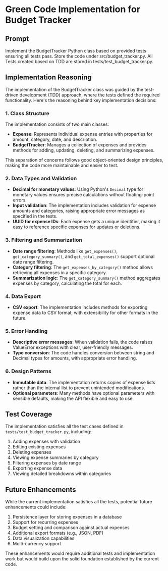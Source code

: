 # Green Code Implementation for Budget Tracker

## Prompt

Implement the BudgetTracker Python class based on provided tests ensuring all tests pass. Store the code under src/budget_tracker.py. All Tests created based on TDD are stored in tests/test_budget_tracker.py.

## Implementation Reasoning

The implementation of the BudgetTracker class was guided by the test-driven development (TDD) approach, where the tests defined the required functionality. Here's the reasoning behind key implementation decisions:

### 1. Class Structure

The implementation consists of two main classes:

- **Expense**: Represents individual expense entries with properties for amount, category, date, and description.
- **BudgetTracker**: Manages a collection of expenses and provides methods for adding, updating, deleting, and summarizing expenses.

This separation of concerns follows good object-oriented design principles, making the code more maintainable and easier to test.

### 2. Data Types and Validation

- **Decimal for monetary values**: Using Python's `Decimal` type for monetary values ensures precise calculations without floating-point errors.
- **Input validation**: The implementation includes validation for expense amounts and categories, raising appropriate error messages as specified in the tests.
- **UUID for expense IDs**: Each expense gets a unique identifier, making it easy to reference specific expenses for updates or deletions.

### 3. Filtering and Summarization

- **Date range filtering**: Methods like `get_expenses()`, `get_category_summary()`, and `get_total_expenses()` support optional date range filtering.
- **Category filtering**: The `get_expenses_by_category()` method allows retrieving all expenses in a specific category.
- **Summarization logic**: The `get_category_summary()` method aggregates expenses by category, calculating the total for each.

### 4. Data Export

- **CSV export**: The implementation includes methods for exporting expense data to CSV format, with extensibility for other formats in the future.

### 5. Error Handling

- **Descriptive error messages**: When validation fails, the code raises ValueError exceptions with clear, user-friendly messages.
- **Type conversion**: The code handles conversion between string and Decimal types for amounts, with appropriate error handling.

### 6. Design Patterns

- **Immutable data**: The implementation returns copies of expense lists rather than the internal list to prevent unintended modifications.
- **Optional parameters**: Many methods have optional parameters with sensible defaults, making the API flexible and easy to use.

## Test Coverage

The implementation satisfies all the test cases defined in `tests/test_budget_tracker.py`, including:

1. Adding expenses with validation
2. Editing existing expenses
3. Deleting expenses
4. Viewing expense summaries by category
5. Filtering expenses by date range
6. Exporting expense data
7. Viewing detailed breakdowns within categories

## Future Enhancements

While the current implementation satisfies all the tests, potential future enhancements could include:

1. Persistence layer for storing expenses in a database
2. Support for recurring expenses
3. Budget setting and comparison against actual expenses
4. Additional export formats (e.g., JSON, PDF)
5. Data visualization capabilities
6. Multi-currency support

These enhancements would require additional tests and implementation work but would build upon the solid foundation established by the current code.
